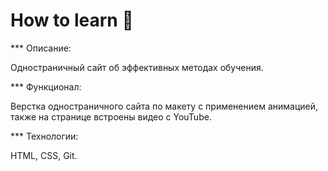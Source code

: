 # __How to learn__ :memo:

*** Описание: 

Одностраничный сайт об эффективных методах обучения.


*** Функционал: 

Верстка одностраничного сайта по макету с применением анимацией, также на странице встроены видео с YouTube.

*** Технологии: 

HTML, CSS, Git.
